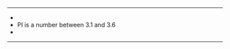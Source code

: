 *************************************
*
* PI is a number between 3.1 and 3.6
* 
*************************************
